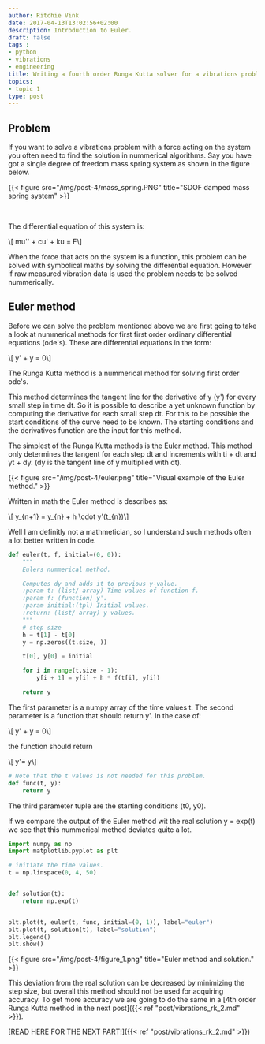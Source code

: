 ```yaml
---
author: Ritchie Vink
date: 2017-04-13T13:02:56+02:00
description: Introduction to Euler.
draft: false
tags :
- python
- vibrations
- engineering
title: Writing a fourth order Runga Kutta solver for a vibrations problem in Python (Part 1)
topics:
- topic 1
type: post
---
```


## Problem

If you want to solve a vibrations problem with a force acting on the system you often need to find the solution in nummerical algorithms. Say you have got a single degree of freedom mass spring system as shown in the figure below.

{{< figure src="/img/post-4/mass_spring.PNG" title="SDOF damped mass spring system" >}}

<br/>

The differential equation of this system is:

<div>\[ mu'' + cu' + ku = F\] </div>

When the force that acts on the system is a function, this problem can be solved with symbolical maths by solving the differential equation. However if raw measured vibration data is used the problem needs to be solved nummerically.

## Euler method

Before we can solve the problem mentioned above we are first going to take a look at nummerical methods for first first order ordinary differential equations (ode's). These are differential equations in the form:

<div>\[ y' + y = 0\] </div>

The Runga Kutta method is a nummerical method for solving first order ode's. 

This method determines the tangent line for the derivative of y (y') for every small step in time dt.
So it is possible to describe a yet unknown function by computing the derivative for each small step
dt. For this to be possible the start conditions of the curve need to be known. 
The starting conditions and the derivatives function are the input for this method.

The simplest of the Runga Kutta methods is the [Euler method](https://en.wikipedia.org/wiki/Euler_method). This method only determines the tangent for each step dt and increments with ti + dt and yt + dy. (dy is the tangent line of y multiplied with dt).

{{< figure src="/img/post-4/euler.png" title="Visual example of the Euler method." >}}

Written in math the Euler method is describes as:

<div>\[ y_{n+1} = y_{n} + h \cdot y'(t_{n})\] </div>

Well I am definitly not a mathmetician, so I understand such methods often a lot better written in code.

```python
def euler(t, f, initial=(0, 0)):
    """
    Eulers nummerical method.

    Computes dy and adds it to previous y-value.
    :param t: (list/ array) Time values of function f.
    :param f: (function) y'.
    :param initial:(tpl) Initial values.
    :return: (list/ array) y values.
    """
    # step size
    h = t[1] - t[0]
    y = np.zeros((t.size, ))

    t[0], y[0] = initial

    for i in range(t.size - 1):
        y[i + 1] = y[i] + h * f(t[i], y[i])

    return y
```

The first parameter is a numpy array of the time values t. The second parameter is a function that should return y'. In the case of:

<div>\[ y' + y = 0\] </div>

the function should return

<div>\[ y'= y\] </div>

```python
# Note that the t values is not needed for this problem.
def func(t, y):
    return y
```

The third parameter tuple are the starting conditions (t0, y0).

If we compare the output of the Euler method wit the real solution y = exp(t) we see that this nummerical method deviates quite a lot.

```python
import numpy as np
import matplotlib.pyplot as plt

# initiate the time values.
t = np.linspace(0, 4, 50)


def solution(t):
    return np.exp(t)


plt.plot(t, euler(t, func, initial=(0, 1)), label="euler")
plt.plot(t, solution(t), label="solution")
plt.legend()
plt.show()
```


{{< figure src="/img/post-4/figure_1.png" title="Euler method and solution." >}}

This deviation from the real solution can be decreased by minimizing the step size, but overall this method should not be used for acquiring accuracy.
To get more accuracy we are going to do the same in a [4th order Runga Kutta method in the next post]({{< ref "post/vibrations_rk_2.md" >}}).

[READ HERE FOR THE NEXT PART!]({{< ref "post/vibrations_rk_2.md" >}})

<script type="text/javascript" async
  src="https://cdnjs.cloudflare.com/ajax/libs/mathjax/2.7.1/MathJax.js?config=TeX-MML-AM_CHTML">
</script>
